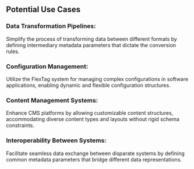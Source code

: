 ## Potential Use Cases

### Data Transformation Pipelines:
Simplify the process of transforming data between different formats by defining intermediary metadata parameters that dictate the conversion rules.

### Configuration Management:
Utilize the FlexTag system for managing complex configurations in software applications, enabling dynamic and flexible configuration structures.

### Content Management Systems:
Enhance CMS platforms by allowing customizable content structures, accommodating diverse content types and layouts without rigid schema constraints.

### Interoperability Between Systems:
Facilitate seamless data exchange between disparate systems by defining common metadata parameters that bridge different data representations.